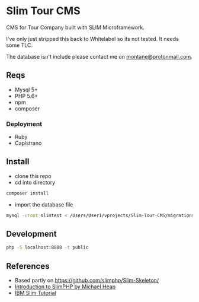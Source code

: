 # Slim Tour CMS
CMS for Tour Company built with SLIM Microframework.

I've only just stripped this back to Whitelabel so its not tested. It needs some TLC.

The database isn't include please contact me on montane@protonmail.com.


## Reqs

- Mysql 5+ 
- PHP 5.6+
- npm
- composer

### Deployment

- Ruby
- Capistrano

## Install

- clone this repo
- cd into directory

```bash
composer install
```

- import the database file

```bash
mysql -uroot slimtest < /Users/User1/vprojects/Slim-Tour-CMS/migrations/slimtest.sql
```

## Development

```bash
php -S localhost:8888 -t public
```

## References

- Based partly on https://github.com/slimphp/Slim-Skeleton/
- [Introduction to SlimPHP by Michael Heap](https://michaelheap.com/series/slimphp-introduction/)
- [IBM Slim Tutorial](https://www.ibm.com/developerworks/library/x-slim-rest/index.html)
